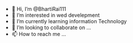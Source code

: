 - 👋 Hi, I’m @BhartiRai111
- 👀 I’m interested in wed develepment
- 🌱 I’m currently learning information Technology
- 💞️ I’m looking to collaborate on ...
- 📫 How to reach me ...

<!---
BhartiRai111/BhartiRai111 is a ✨ special ✨ repository because its `README.md` (this file) appears on your GitHub profile.
You can click the Preview link to take a look at your changes.
--->
